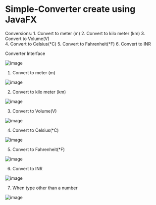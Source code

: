 # Simple-Converter create using JavaFX

  Conversions:
      1. Convert to meter (m)
      2. Convert to kilo meter (km)
      3. Convert to Volume(V)	
      4. Convert to Celsius(*C)
      5. Convert to Fahrenheit(*F)
      6. Convert to INR
  
  
  
Converter Interface

![image](https://user-images.githubusercontent.com/73025102/202920077-26bb8ef9-1ae8-41ae-a89f-42deb9e51786.png)


1. Convert to meter (m)

![image](https://user-images.githubusercontent.com/73025102/202920096-b56cece0-03df-41d4-b7b0-fe933881acc3.png)


2. Convert to kilo meter (km)

![image](https://user-images.githubusercontent.com/73025102/202920104-a7aa6abd-bc9c-4df7-bc7a-a8ddaa6ff214.png)


3. Convert to Volume(V)

![image](https://user-images.githubusercontent.com/73025102/202920112-f1186052-56d6-4706-b5ed-813b54e6e955.png)


4. Convert to Celsius(*C)

![image](https://user-images.githubusercontent.com/73025102/202920237-62c260ce-941c-4b86-9be8-d363d7d79103.png)


5. Convert to Fahrenheit(*F)

![image](https://user-images.githubusercontent.com/73025102/202920248-73034dd3-4c3c-4aa5-afff-3da1ada6fb0a.png)


6. Convert to INR

![image](https://user-images.githubusercontent.com/73025102/202920277-3010db91-42fc-4227-a3e1-92738b1367d0.png)


7. When type other than a number

![image](https://user-images.githubusercontent.com/73025102/202920292-490529a9-457f-497f-95b4-21400acf6187.png)

